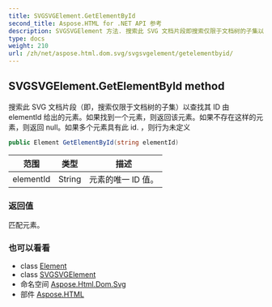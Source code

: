 ```yaml
---
title: SVGSVGElement.GetElementById
second_title: Aspose.HTML for .NET API 参考
description: SVGSVGElement 方法. 搜索此 SVG 文档片段即搜索仅限于文档树的子集以查找其 ID 由 elementId 给出的元素如果找到一个元素则返回该元素如果不存在这样的元素则返回 null如果多个元素具有此 id. 则行为未定义
type: docs
weight: 210
url: /zh/net/aspose.html.dom.svg/svgsvgelement/getelementbyid/
---
```

## SVGSVGElement.GetElementById method

搜索此 SVG 文档片段（即，搜索仅限于文档树的子集）以查找其 ID 由 elementId 给出的元素。如果找到一个元素，则返回该元素。如果不存在这样的元素，则返回 null。如果多个元素具有此 id. ，则行为未定义

```csharp
public Element GetElementById(string elementId)
```

| 范围 | 类型 | 描述 |
| --- | --- | --- |
| elementId | String | 元素的唯一 ID 值。 |

### 返回值

匹配元素。

### 也可以看看

* class [Element](../../../aspose.html.dom/element/)
* class [SVGSVGElement](../)
* 命名空间 [Aspose.Html.Dom.Svg](../../svgsvgelement/)
* 部件 [Aspose.HTML](../../../)


